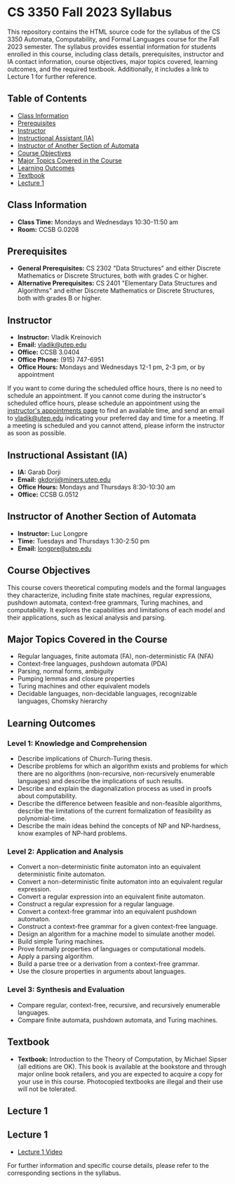 # CS 3350 Fall 2023 Syllabus

This repository contains the HTML source code for the syllabus of the CS 3350 Automata, Computability, and Formal Languages course for the Fall 2023 semester. The syllabus provides essential information for students enrolled in this course, including class details, prerequisites, instructor and IA contact information, course objectives, major topics covered, learning outcomes, and the required textbook. Additionally, it includes a link to Lecture 1 for further reference.

## Table of Contents

- [Class Information](#class-information)
- [Prerequisites](#prerequisites)
- [Instructor](#instructor)
- [Instructional Assistant (IA)](#instructional-assistant-ia)
- [Instructor of Another Section of Automata](#instructor-of-another-section-of-automata)
- [Course Objectives](#course-objectives)
- [Major Topics Covered in the Course](#major-topics-covered-in-the-course)
- [Learning Outcomes](#learning-outcomes)
- [Textbook](#textbook)
- [Lecture 1](#lecture-1)

## Class Information

- **Class Time:** Mondays and Wednesdays 10:30-11:50 am
- **Room:** CCSB G.0208

## Prerequisites

- **General Prerequisites:** CS 2302 "Data Structures" and either Discrete Mathematics or Discrete Structures, both with grades C or higher.
- **Alternative Prerequisites:** CS 2401 "Elementary Data Structures and Algorithms" and either Discrete Mathematics or Discrete Structures, both with grades B or higher.

## Instructor

- **Instructor:** Vladik Kreinovich
- **Email:** vladik@utep.edu
- **Office:** CCSB 3.0404
- **Office Phone:** (915) 747-6951
- **Office Hours:** Mondays and Wednesdays 12-1 pm, 2-3 pm, or by appointment

If you want to come during the scheduled office hours, there is no need to schedule an appointment. If you cannot come during the instructor's scheduled office hours, please schedule an appointment using the [instructor's appointments page](/vladik/appointments.html) to find an available time, and send an email to vladik@utep.edu indicating your preferred day and time for a meeting. If a meeting is scheduled and you cannot attend, please inform the instructor as soon as possible.

## Instructional Assistant (IA)

- **IA:** Garab Dorji
- **Email:** gkdorji@miners.utep.edu
- **Office Hours:** Mondays and Thursdays 8:30-10:30 am
- **Office:** CCSB G.0512

## Instructor of Another Section of Automata

- **Instructor:** Luc Longpre
- **Time:** Tuesdays and Thursdays 1:30-2:50 pm
- **Email:** longpre@utep.edu

## Course Objectives

This course covers theoretical computing models and the formal languages they characterize, including finite state machines, regular expressions, pushdown automata, context-free grammars, Turing machines, and computability. It explores the capabilities and limitations of each model and their applications, such as lexical analysis and parsing.

## Major Topics Covered in the Course

- Regular languages, finite automata (FA), non-deterministic FA (NFA)
- Context-free languages, pushdown automata (PDA)
- Parsing, normal forms, ambiguity
- Pumping lemmas and closure properties
- Turing machines and other equivalent models
- Decidable languages, non-decidable languages, recognizable languages, Chomsky hierarchy

## Learning Outcomes

### Level 1: Knowledge and Comprehension

- Describe implications of Church-Turing thesis.
- Describe problems for which an algorithm exists and problems for which there are no algorithms (non-recursive, non-recursively enumerable languages) and describe the implications of such results.
- Describe and explain the diagonalization process as used in proofs about computability.
- Describe the difference between feasible and non-feasible algorithms, describe the limitations of the current formalization of feasibility as polynomial-time.
- Describe the main ideas behind the concepts of NP and NP-hardness, know examples of NP-hard problems.

### Level 2: Application and Analysis

- Convert a non-deterministic finite automaton into an equivalent deterministic finite automaton.
- Convert a non-deterministic finite automaton into an equivalent regular expression.
- Convert a regular expression into an equivalent finite automaton.
- Construct a regular expression for a regular language.
- Convert a context-free grammar into an equivalent pushdown automaton.
- Construct a context-free grammar for a given context-free language.
- Design an algorithm for a machine model to simulate another model.
- Build simple Turing machines.
- Prove formally properties of languages or computational models.
- Apply a parsing algorithm.
- Build a parse tree or a derivation from a context-free grammar.
- Use the closure properties in arguments about languages.

### Level 3: Synthesis and Evaluation

- Compare regular, context-free, recursive, and recursively enumerable languages.
- Compare finite automata, pushdown automata, and Turing machines.

## Textbook

- **Textbook:** Introduction to the Theory of Computation, by Michael Sipser (all editions are OK). This book is available at the bookstore and through major online book retailers, and you are expected to acquire a copy for your use in this course. Photocopied textbooks are illegal and their use will not be tolerated.

## Lecture 1

## Lecture 1

- [Lecture 1 Video](https://github.com/erquezada/automata/blob/main/Lecture%201/home.html)

  
For further information and specific course details, please refer to the corresponding sections in the syllabus.
